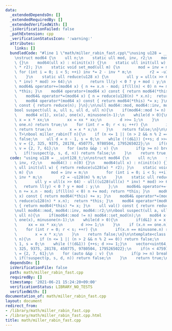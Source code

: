 ```yaml
---
data:
  _extendedDependsOn: []
  _extendedRequiredBy: []
  _extendedVerifiedWith: []
  _isVerificationFailed: false
  _pathExtension: cpp
  _verificationStatusIcon: ':warning:'
  attributes:
    links: []
  bundledCode: "#line 1 \"math/miller_rabin_fast.cpp\"\nusing u128 = __uint128_t;\n\
    \nstruct mod64 {\n    ull n;\n    static ull mod, inv, r2;\n    mod64() : n(0)\
    \ {}\n    mod64(ull x) : n(init(x)) {}\n    static ull init(ull w) { return reduce(u128(w)\
    \ * r2); }\n    static void set_mod(ull m) {\n        mod = inv = m;\n       \
    \ for (int i = 0; i < 5; ++i) inv *= 2 - inv * m;\n        r2 = -u128(m) % m;\n\
    \    }\n    static ull reduce(u128 x) {\n        ull y = ull(x >> 64) - ull((u128(ull(x)\
    \ * inv) * mod) >> 64);\n        return ll(y) < 0 ? y + mod : y;\n    };\n   \
    \ mod64& operator+=(mod64 x) { n += x.n - mod; if(ll(n) < 0) n += mod; return\
    \ *this; }\n    mod64 operator+(mod64 x) const { return mod64(*this) += x; }\n\
    \    mod64& operator*=(mod64 x) { n = reduce(u128(n) * x.n);  return *this; }\n\
    \    mod64 operator*(mod64 x) const { return mod64(*this) *= x; }\n    ull val()\
    \ const { return reduce(n); }\n};\n\null mod64::mod, mod64::inv, mod64::r2;\n\n\
    bool suspect(ull a, ull s, ull d, ull n){\n    if(mod64::mod != n) mod64::set_mod(n);\n\
    \    mod64 x(1), xx(a), one(x), minusone(n-1);\n    while(d > 0){\n        if(d&1)\
    \ x = x * xx;\n        xx = xx * xx;\n        d >>= 1;\n    }\n    if (x.n ==\
    \ one.n) return true;\n    for (int r = 0; r < s; ++r) {\n        if(x.n == minusone.n)\
    \ return true;\n        x = x * x;\n    }\n    return false;\n}\n\ntemplate<class\
    \ T>\nbool miller_rabin(T n){\n    if (n <= 1 || (n > 2 && n % 2 == 0)) return\
    \ false;\n    ull d = n - 1, s = 0;\n    while (!(d&1)) {++s; d >>= 1;}\n    vector<uint64_t>\
    \ v = {2, 325, 9375, 28178, 450775, 9780504, 1795265022};\n    if(n < 4759123141LL)\
    \ v = {2, 7, 61};\n    for (auto &&p : v) {\n        if(p >= n) break;\n     \
    \   if(!suspect(p, s, d, n)) return false;\n    }\n    return true;\n}\n"
  code: "using u128 = __uint128_t;\n\nstruct mod64 {\n    ull n;\n    static ull mod,\
    \ inv, r2;\n    mod64() : n(0) {}\n    mod64(ull x) : n(init(x)) {}\n    static\
    \ ull init(ull w) { return reduce(u128(w) * r2); }\n    static void set_mod(ull\
    \ m) {\n        mod = inv = m;\n        for (int i = 0; i < 5; ++i) inv *= 2 -\
    \ inv * m;\n        r2 = -u128(m) % m;\n    }\n    static ull reduce(u128 x) {\n\
    \        ull y = ull(x >> 64) - ull((u128(ull(x) * inv) * mod) >> 64);\n     \
    \   return ll(y) < 0 ? y + mod : y;\n    };\n    mod64& operator+=(mod64 x) {\
    \ n += x.n - mod; if(ll(n) < 0) n += mod; return *this; }\n    mod64 operator+(mod64\
    \ x) const { return mod64(*this) += x; }\n    mod64& operator*=(mod64 x) { n =\
    \ reduce(u128(n) * x.n);  return *this; }\n    mod64 operator*(mod64 x) const\
    \ { return mod64(*this) *= x; }\n    ull val() const { return reduce(n); }\n};\n\
    \null mod64::mod, mod64::inv, mod64::r2;\n\nbool suspect(ull a, ull s, ull d,\
    \ ull n){\n    if(mod64::mod != n) mod64::set_mod(n);\n    mod64 x(1), xx(a),\
    \ one(x), minusone(n-1);\n    while(d > 0){\n        if(d&1) x = x * xx;\n   \
    \     xx = xx * xx;\n        d >>= 1;\n    }\n    if (x.n == one.n) return true;\n\
    \    for (int r = 0; r < s; ++r) {\n        if(x.n == minusone.n) return true;\n\
    \        x = x * x;\n    }\n    return false;\n}\n\ntemplate<class T>\nbool miller_rabin(T\
    \ n){\n    if (n <= 1 || (n > 2 && n % 2 == 0)) return false;\n    ull d = n -\
    \ 1, s = 0;\n    while (!(d&1)) {++s; d >>= 1;}\n    vector<uint64_t> v = {2,\
    \ 325, 9375, 28178, 450775, 9780504, 1795265022};\n    if(n < 4759123141LL) v\
    \ = {2, 7, 61};\n    for (auto &&p : v) {\n        if(p >= n) break;\n       \
    \ if(!suspect(p, s, d, n)) return false;\n    }\n    return true;\n}"
  dependsOn: []
  isVerificationFile: false
  path: math/miller_rabin_fast.cpp
  requiredBy: []
  timestamp: '2021-06-21 15:24:20+09:00'
  verificationStatus: LIBRARY_NO_TESTS
  verifiedWith: []
documentation_of: math/miller_rabin_fast.cpp
layout: document
redirect_from:
- /library/math/miller_rabin_fast.cpp
- /library/math/miller_rabin_fast.cpp.html
title: math/miller_rabin_fast.cpp
---
```

